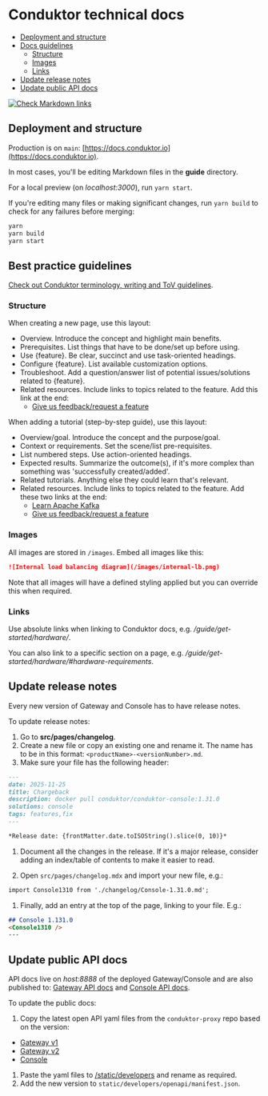 # Conduktor technical docs

- [Deployment and structure](#deployment-and-structure)
- [Docs guidelines](#best-practice-guidelines)
  - [Structure](#structure)
  - [Images](#images)
  - [Links](#links)
- [Update release notes](#update-release-notes)
- [Update public API docs](#update-public-api-docs)

[![Check Markdown links](https://github.com/conduktor/conduktor-docs/actions/workflows/markdown-links-check.yaml/badge.svg)](https://github.com/conduktor/conduktor-docs/actions/workflows/markdown-links-check.yaml)

## Deployment and structure

Production is on `main`: [https://docs.conduktor.io](https://docs.conduktor.io).

In most cases, you'll be editing Markdown files in the **guide** directory.

For a local preview (on *localhost:3000*), run `yarn start`.

If you're editing many files or making significant changes, run `yarn build` to check for any failures before merging:

```bash
yarn
yarn build
yarn start
```

## Best practice guidelines

[Check out Conduktor terminology, writing and ToV guidelines](https://conduktor.slite.com/api/s/APsVcreNLD8oT9/Technical-content).

### Structure

When creating a new page, use this layout:

- Overview. Introduce the concept and highlight main benefits.
- Prerequisites. List things that have to be done/set up before using.
- Use {feature}. Be clear, succinct and use task-oriented headings.
- Configure {feature}. List available customization options.
- Troubleshoot. Add a question/answer list of potential issues/solutions related to {feature}.
- Related resources. Include links to topics related to the feature. Add this link at the end:
  - [Give us feedback/request a feature](https://conduktor.io/roadmap)

When adding a tutorial (step-by-step guide), use this layout:

- Overview/goal. Introduce the concept and the purpose/goal.
- Context or requirements. Set the scene/list pre-requisites.
- List numbered steps. Use action-oriented headings.
- Expected results. Summarize the outcome(s), if it's more complex than something was 'successfully created/added'.
- Related tutorials. Anything else they could learn that's relevant.
- Related resources. Include links to topics related to the feature. Add these two links at the end:
  - [Learn Apache Kafka](https://learn.conduktor.io/kafka/)
  - [Give us feedback/request a feature](https://conduktor.io/roadmap)

### Images

All images are stored in `/images`. Embed all images like this:

```md
![Internal load balancing diagram](/images/internal-lb.png)
```

Note that all images will have a defined styling applied but you can override this when required.

### Links

Use absolute links when linking to Conduktor docs, e.g. */guide/get-started/hardware/*.

You can also link to a specific section on a page, e.g. */guide/get-started/hardware/#hardware-requirements*.

## Update release notes

Every new version of Gateway and Console has to have release notes.

To update release notes:

1. Go to **src/pages/changelog**.
1. Create a new file or copy an existing one and rename it. The name has to be in this format: `<productName>-<versionNumber>.md`.
1. Make sure your file has the following header:

```md
---
date: 2025-11-25
title: Chargeback
description: docker pull conduktor/conduktor-console:1.31.0
solutions: console
tags: features,fix
---

*Release date: {frontMatter.date.toISOString().slice(0, 10)}*
```

1. Document all the changes in the release. If it's a major release, consider adding an index/table of contents to make it easier to read.

1. Open `src/pages/changelog.mdx` and import your new file, e.g.:

```md
import Console1310 from './changelog/Console-1.31.0.md';
```

1. Finally, add an entry at the top of the page, linking to your file. E.g.:

```md
## Console 1.131.0
<Console1310 />
---
```

## Update public API docs

API docs live on *host:8888* of the deployed Gateway/Console and are also published to: [Gateway API docs](https://developers.conduktor.io/?product=gateway) and [Console API docs](https://developers.conduktor.io/?product=console).

To update the public docs:

1. Copy the latest open API yaml files from the `conduktor-proxy` repo based on the version:

- [Gateway v1](https://github.com/conduktor/conduktor-proxy/blob/main/proxy/src/main/resources/gateway-API.yaml)
- [Gateway v2](https://github.com/conduktor/conduktor-proxy/blob/main/api-definition/src/main/resources/openapi.yaml)
- [Console](https://github.com/conduktor/console-plus/blob/main/modules/consoleplus/app/src/main/resources/public-api-doc.yaml)

1. Paste the yaml files to [/static/developers](./static/developers/openapi/gateway) and rename as required.
1. Add the new version to `static/developers/openapi/manifest.json`.

